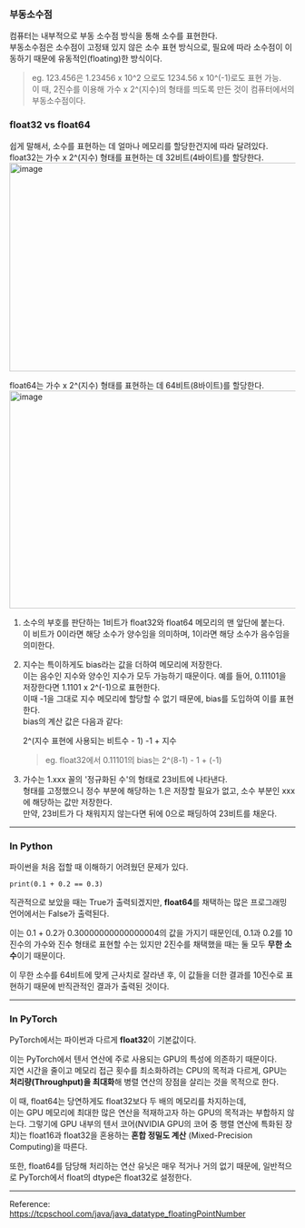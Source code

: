 ### 부동소수점

컴퓨터는 내부적으로 부동 소수점 방식을 통해 소수를 표현한다.  
부동소수점은 소수점이 고정돼 있지 않은 소수 표현 방식으로, 필요에 따라 소수점이 이동하기 때문에 유동적인(floating)한 방식이다.  
> eg. 123.456은 1.23456 x 10^2 으로도 1234.56 x 10^(-1)로도 표현 가능.  
이 때, 2진수를 이용해 가수 x 2^(지수)의 형태를 띄도록 만든 것이 컴퓨터에서의 부동소수점이다.  

### float32 vs float64

쉽게 말해서, 소수를 표현하는 데 얼마나 메모리를 할당한건지에 따라 달려있다.  
float32는 가수 x 2^(지수) 형태를 표현하는 데 32비트(4바이트)를 할당한다.    
<img width="978" height="367" alt="image" src="https://github.com/user-attachments/assets/374e2e06-bec7-4e0d-9078-7c143dce4998" />


float64는 가수 x 2^(지수) 형태를 표현하는 데 64비트(8바이트)를 할당한다.    
<img width="1001" height="383" alt="image" src="https://github.com/user-attachments/assets/f37fac50-6572-4c5b-9727-885f7ab60aac" />


1. 소수의 부호를 판단하는 1비트가 float32와 float64 메모리의 맨 앞단에 붙는다.  
   이 비트가 0이라면 해당 소수가 양수임을 의미하며, 1이라면 해당 소수가 음수임을 의미한다.  

2. 지수는 특이하게도 bias라는 값을 더하여 메모리에 저장한다.  
   이는 음수인 지수와 양수인 지수가 모두 가능하기 때문이다. 예를 들어, 0.11101을 저장한다면 1.1101 x 2^(-1)으로 표현한다.  
   이때 -1을 그대로 지수 메모리에 할당할 수 없기 때문에, bias를 도입하여 이를 표현한다.  
   bias의 계산 값은 다음과 같다:  
   
   2^(지수 표현에 사용되는 비트수 - 1) -1 + 지수  
   > eg. float32에서 0.11101의 bias는 2^(8-1) - 1 + (-1)  

4. 가수는 1.xxx 꼴의 '정규화된 수'의 형태로 23비트에 나타낸다.  
   형태를 고정했으니 정수 부분에 해당하는 1.은 저장할 필요가 없고, 소수 부분인 xxx에 해당하는 값만 저장한다.  
   만약, 23비트가 다 채워지지 않는다면 뒤에 0으로 패딩하여 23비트를 채운다.
   
---

### In Python

파이썬을 처음 접할 때 이해하기 어려웠던 문제가 있다.  
```
print(0.1 + 0.2 == 0.3)
```
직관적으로 보았을 때는 True가 출력되겠지만, **float64**를 채택하는 많은 프로그래밍 언어에서는 False가 출력된다.  
  
이는 0.1 + 0.2가 0.30000000000000004의 값을 가지기 때문인데, 0.1과 0.2를 10진수의 가수와 진수 형태로 표현할 수는 있지만 2진수를 채택했을 때는 둘 모두 **무한 소수**이기 때문이다.  
  
이 무한 소수를 64비트에 맞게 근사치로 잘라낸 후, 이 값들을 더한 결과를 10진수로 표현하기 때문에 반직관적인 결과가 출력된 것이다.  

---
### In PyTorch

PyTorch에서는 파이썬과 다르게 **float32**이 기본값이다.  
  
이는 PyTorch에서 텐서 연산에 주로 사용되는 GPU의 특성에 의존하기 때문이다.  
지연 시간을 줄이고 메모리 접근 횟수를 최소화하려는 CPU의 목적과 다르게, 
GPU는 **처리량(Throughput)을 최대화**해 병렬 연산의 장점을 살리는 것을 목적으로 한다.  
  
이 때, float64는 당연하게도 float32보다 두 배의 메모리를 차지하는데,  
이는 GPU 메모리에 최대한 많은 연산을 적재하고자 하는 GPU의 목적과는 부합하지 않는다. 
그렇기에 GPU 내부의 텐서 코어(NVIDIA GPU의 코어 중 행렬 연산에 특화된 장치)는 float16과 float32을 혼용하는 **혼합 정밀도 계산** (Mixed-Precision Computing)을 따른다.  

또한, float64를 담당해 처리하는 연산 유닛은 매우 적거나 거의 없기 때문에, 일반적으로 PyTorch에서 float의 dtype은 float32로 설정한다.  

---
Reference:  
https://tcpschool.com/java/java_datatype_floatingPointNumber




